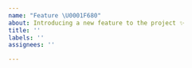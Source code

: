 ```yaml
---
name: "Feature \U0001F680"
about: Introducing a new feature to the project ✨
title: ''
labels: ''
assignees: ''

---
```


# <Title>

## Related Issues

Please add any related issues.

## Description

Please provide a description of what the task is.

## Expected Behavior & Functionality

Please provide context on what 'feature' is this enhancement is improving.

<!---
Related to the dashboard policies cards. New cards will now show foo information for all the users...
The foo endpoint is now available for all the users in the bar environment...
Updating foo dependencies as new version is required to...
- [ ] Show Empty State Properly when no insurance certificates are associated with the user
- [ ] Show Profile Section Properly when profile is prompted
--->

#### Acceptance Criteria

Please provide any acceptance criteria discussed for the enhancement.

<!---
- [ ] Profile is accessible from the dashboard with picture, name & mail.
- [ ] User information is displayed correctly (Name, mail, permissions)
- [ ] Company information is displayed correctly (Name, RFC)
- [ ] You can edit profile & cover photo
- [ ] Empty State is displayed correctly
- ...
--->

## Describe alternatives you've considered

A clear and concise description of any alternative solutions you've considered.

## Additional Context

Maybe a screenshot or design?
